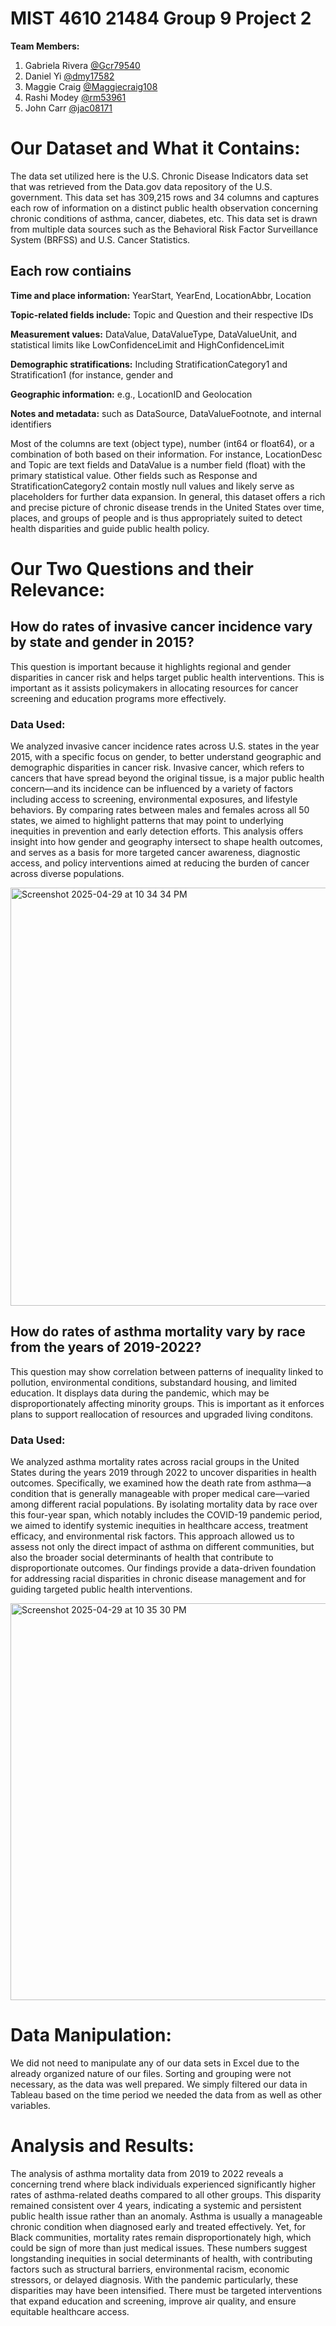# MIST 4610 21484 Group 9 Project 2

**Team Members:**

1) Gabriela Rivera [@Gcr79540](https://github.com/Gcr79540/Group-Project-2/)
2) Daniel Yi [@dmy17582](https://github.com/dmy17582/Group-Project-2/)
3) Maggie Craig [@Maggiecraig108](https://github.com/Maggiecraig108)
4) Rashi Modey [@rm53961](https://github.com/rm53961/Project-2)
5) John Carr [@jac08171](https://github.com/jac08171/Group-Project-2/)

# Our Dataset and What it Contains:
The data set utilized here is the U.S. Chronic Disease Indicators data set that was retrieved from the Data.gov data repository of the U.S. government. This data set has 309,215 rows and 34 columns and captures each row of information on a distinct public health observation concerning chronic conditions of asthma, cancer, diabetes, etc. This data set is drawn from multiple data sources such as the Behavioral Risk Factor Surveillance System (BRFSS) and U.S. Cancer Statistics.

## Each row contiains

**Time and place information:** YearStart, YearEnd, LocationAbbr, Location

**Topic-related fields include:** Topic and Question and their respective IDs

**Measurement values:** DataValue, DataValueType, DataValueUnit, and statistical limits like LowConfidenceLimit and HighConfidenceLimit

**Demographic stratifications:** Including StratificationCategory1 and Stratification1 (for instance, gender and

**Geographic information:** e.g., LocationID and Geolocation

**Notes and metadata:** such as DataSource, DataValueFootnote, and internal identifiers



Most of the columns are text (object type), number (int64 or float64), or a combination of both based on their information. For instance, LocationDesc and Topic are text fields and DataValue is a number field (float) with the primary statistical value. Other fields such as Response and StratificationCategory2 contain mostly null values and likely serve as placeholders for further data expansion. In general, this dataset offers a rich and precise picture of chronic disease trends in the United States over time, places, and groups of people and is thus appropriately suited to detect health disparities and guide public health policy.




# Our Two Questions and their Relevance:

## How do rates of invasive cancer incidence vary by state and gender in 2015?

This question is important because it highlights regional and gender disparities in cancer risk and helps target public health interventions.
This is important as it assists policymakers in allocating resources for cancer screening and education programs more effectively.

### Data Used: 
We analyzed invasive cancer incidence rates across U.S. states in the year 2015, with a specific focus on gender, to better understand geographic and demographic disparities in cancer risk. Invasive cancer, which refers to cancers that have spread beyond the original tissue, is a major public health concern—and its incidence can be influenced by a variety of factors including access to screening, environmental exposures, and lifestyle behaviors. By comparing rates between males and females across all 50 states, we aimed to highlight patterns that may point to underlying inequities in prevention and early detection efforts. This analysis offers insight into how gender and geography intersect to shape health outcomes, and serves as a basis for more targeted cancer awareness, diagnostic access, and policy interventions aimed at reducing the burden of cancer across diverse populations.


<img width="669" alt="Screenshot 2025-04-29 at 10 34 34 PM" src="https://github.com/user-attachments/assets/a0778ac5-070b-41d4-b36e-42bd1cb4fb4b" />





## How do rates of asthma mortality vary by race from the years of 2019-2022?

This question may show correlation between patterns of inequality linked to pollution, environmental conditions, substandard housing, and limited education. It displays data during the pandemic, which may be disproportionately affecting minority groups. This is important as it enforces plans to support reallocation of resources and upgraded living conditons.

### Data Used:
We analyzed asthma mortality rates across racial groups in the United States during the years 2019 through 2022 to uncover disparities in health outcomes. Specifically, we examined how the death rate from asthma—a condition that is generally manageable with proper medical care—varied among different racial populations. By isolating mortality data by race over this four-year span, which notably includes the COVID-19 pandemic period, we aimed to identify systemic inequities in healthcare access, treatment efficacy, and environmental risk factors. This approach allowed us to assess not only the direct impact of asthma on different communities, but also the broader social determinants of health that contribute to disproportionate outcomes. Our findings provide a data-driven foundation for addressing racial disparities in chronic disease management and for guiding targeted public health interventions.


<img width="635" alt="Screenshot 2025-04-29 at 10 35 30 PM" src="https://github.com/user-attachments/assets/db5b578f-9764-460f-950c-be95bcdf7319" />



# Data Manipulation:

We did not need to manipulate any of our data sets in Excel due to the already organized nature of our files. Sorting and grouping were not necessary, as the data was well prepared. We simply filtered our data in Tableau based on the time period we needed the data from as well as other variables. 


# Analysis and Results: 



The analysis of asthma mortality data from 2019 to 2022 reveals a concerning trend where black individuals experienced significantly higher rates of asthma-related deaths compared to all other groups. This disparity remained consistent over 4 years, indicating a systemic and persistent public health issue rather than an anomaly. Asthma is usually a manageable chronic condition when diagnosed early and treated effectively. Yet, for Black communities, mortality rates remain disproportionately high, which could be sign of more than just medical issues. These numbers suggest longstanding inequities in social determinants of health, with contributing factors such as structural barriers, environmental racism, economic stressors, or delayed diagnosis. With the pandemic particularly, these disparities may have been intensified. There must be targeted interventions that expand education and screening, improve air quality, and ensure equitable healthcare access.

